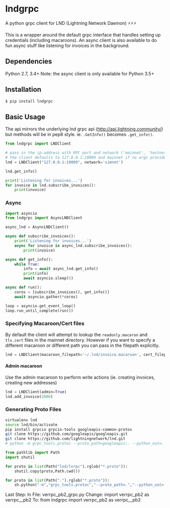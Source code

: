 # lndgrpc
A python grpc client for LND (Lightning Network Daemon) ⚡⚡⚡

This is a wrapper around the default grpc interface that handles setting up credentials (including macaroons). An async client is also available to do fun async stuff like listening for invoices in the background. 

## Dependencies
Python 2.7, 3.4+
Note: the async client is only available for Python 3.5+

## Installation
```bash
$ pip install lndgrpc
```

## Basic Usage
The api mirrors the underlying lnd grpc api (http://api.lightning.community/) but methods will be in pep8 style. ie. `.GetInfo()` becomes `.get_info()`.

```python
from lndgrpc import LNDClient

# pass in the ip-address with RPC port and network ('mainnet', 'testnet', 'simnet')
# the client defaults to 127.0.0.1:10009 and mainnet if no args provided
lnd = LNDClient("127.0.0.1:10009", network='simnet')

lnd.get_info()

print('Listening for invoices...')
for invoice in lnd.subscribe_invoices():
    print(invoice)
```

### Async

```python
import asyncio
from lndgrpc import AsyncLNDClient

async_lnd = AsyncLNDClient()

async def subscribe_invoices():
    print('Listening for invoices...')
    async for invoice in async_lnd.subscribe_invoices():
        print(invoice)

async def get_info():
    while True:
        info = await async_lnd.get_info()
        print(info)
        await asyncio.sleep(5)

async def run():
    coros = [subscribe_invoices(), get_info()]
    await asyncio.gather(*coros)

loop = asyncio.get_event_loop()
loop.run_until_complete(run())
```

### Specifying Macaroon/Cert files
By default the client will attempt to lookup the `readonly.macaron` and `tls.cert` files in the mainnet directory. 
However if you want to specify a different macaroon or different path you can pass in the filepath explicitly.

```python
lnd = LNDClient(macaroon_filepath='~/.lnd/invoice.macaroon', cert_filepath='path/to/tls.cert')
```

#### Admin macaroon
Use the admin macaroon to perform write actions (ie. creating invoices, creating new addresses)

```python
lnd = LNDClient(admin=True)
lnd.add_invoice(2000)
```

### Generating Proto Files
```bash
virtualenv lnd
source lnd/bin/activate
pip install grpcio grpcio-tools googleapis-common-protos
git clone https://github.com/googleapis/googleapis.git
git clone https://github.com/lightningnetwork/lnd.git
# python -m grpc_tools.protoc --proto_path=googleapis:. --python_out=. --grpc_python_out=. rpc.proto
```

```python
from pathlib import Path
import shutil

for proto in list(Path("lnd/lnrpc").rglob("*.proto")):
    shutil.copy(proto,Path.cwd())

for proto in list(Path(".").rglob("*.proto")):
    sh.python("-m","grpc_tools.protoc","--proto_path=.","--python_out=.","--grpc_python_out=.", str(proto))
```

Last Step:
In File: verrpc_pb2_grpc.py
Change:
import verrpc_pb2 as verrpc__pb2
To:
from lndgrpc import verrpc_pb2 as verrpc__pb2